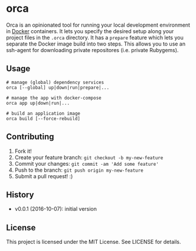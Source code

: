 # orca

Orca is an opinionated tool for running your local development environment in [Docker](https://docker.com) containers. It lets you specify the desired setup along your project files in the `.orca` directory. It has a `prepare` feature which lets you separate the Docker image build into two steps. This allows you to use an ssh-agent for downloading private repositores (i.e. private Rubygems).

## Usage

```
# manage (global) dependency services
orca [--global] up|down|run|prepare|...

# manage the app with docker-compose
orca app up|down|run|...

# build an application image
orca build [--force-rebuild]
```

## Contributing
1. Fork it!
2. Create your feature branch: `git checkout -b my-new-feature`
3. Commit your changes: `git commit -am 'Add some feature'`
4. Push to the branch: `git push origin my-new-feature`
5. Submit a pull request! :)

## History

- v0.0.1 (2016-10-07): initial version

## License

This project is licensed under the MIT License. See LICENSE for details.
